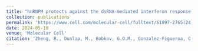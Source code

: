 ```yaml
---
title: "hnRNPM protects against the dsRNA-mediated interferon response by repressing LINE-associated cryptic splicing"
collection: publications
permalink: 'https://www.cell.com/molecular-cell/fulltext/S1097-2765(24)00345-6'
date: 2024-05-10
venue: 'Molecular Cell'
citation: 'Zheng, R., Dunlap, M., Bobkov, G.O.M., Gonzalez-Figueroa, C., Patel, K.J., Lyu, J., Quinones-Valdez, G., & Xiao, X. (2024). hnRNPM protects against the dsRNA-mediated interferon response by repressing LINE-associated cryptic splicing. Molecular Cell. https://doi.org/10.1016/j.molcel.2024.05.010'
---
```

